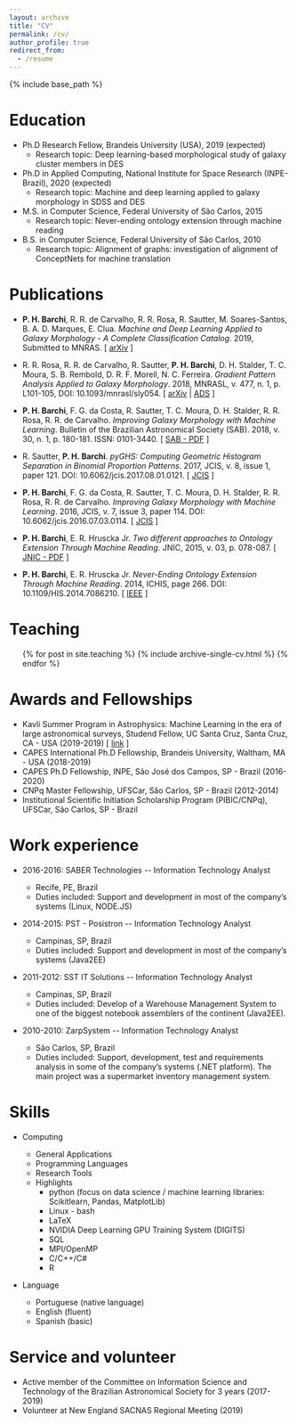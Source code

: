 ```yaml
---
layout: archive
title: "CV"
permalink: /cv/
author_profile: true
redirect_from:
  - /resume
---
```


{% include base_path %}

Education
======
* Ph.D Research Fellow, Brandeis University (USA), 2019 (expected)
  * Research topic: Deep learning-based morphological study of galaxy cluster members in DES
* Ph.D in Applied Computing, National Institute for Space Research (INPE-Brazil), 2020 (expected)
  * Research topic: Machine and deep learning applied to galaxy morphology in SDSS and DES
* M.S. in Computer Science, Federal University of São Carlos, 2015
  * Research topic: Never-ending ontology extension through machine reading
* B.S. in Computer Science, Federal University of São Carlos, 2010
  * Research topic: Alignment of graphs: investigation of alignment of ConceptNets for machine translation 


Publications
======
* **P. H. Barchi**, R. R. de Carvalho, R. R. Rosa, R. Sautter, M. Soares-Santos, B. A. D. Marques, E. Clua. *Machine and Deep Learning Applied to Galaxy Morphology - A Complete Classification Catalog*. 2019, Submitted to MNRAS. \[ [arXiv](https://arxiv.org/abs/1901.07047) ]

* R. R. Rosa, R. R. de Carvalho, R. Sautter, **P. H. Barchi**, D. H. Stalder, T. C. Moura, S. B. Rembold, D. R. F. Morell, N. C. Ferreira. *Gradient Pattern Analysis Applied to Galaxy Morphology*. 2018, MNRASL, v. 477, n. 1, p. L101-105, DOI: 10.1093/mnrasl/sly054. \[ [arXiv](https://arxiv.org/abs/1803.10853) \| [ADS](http://adsabs.harvard.edu/abs/2018MNRAS.477L.101R) ]

* **P. H. Barchi**, F. G. da Costa, R. Sautter, T. C. Moura, D. H. Stalder, R. R. Rosa, R. R. de Carvalho. *Improving Galaxy Morphology with Machine Learning*. Bulletin of the Brazilian Astronomical Society (SAB). 2018, v. 30, n. 1, p. 180-181. ISSN: 0101-3440. \[ [SAB - PDF](https://sab-astro.org.br/wp-content/uploads/2018/10/PauloBarchi.pdf) ]

* R. Sautter, **P. H. Barchi**. *pyGHS: Computing Geometric Histogram Separation in Binomial Proportion Patterns*. 2017, JCIS, v. 8, issue 1, paper 121. DOI: 10.6062/jcis.2017.08.01.0121. \[ [JCIS](http://epacis.net/jcis/10.6062jcis.2017.08.01.0121.php) ]

* **P. H. Barchi**, F. G. da Costa, R. Sautter, T. C. Moura, D. H. Stalder, R. R. Rosa, R. R. de Carvalho. *Improving Galaxy Morphology with Machine Learning*. 2016, JCIS, v. 7, issue 3, paper 114. DOI: 10.6062/jcis.2016.07.03.0114. \[ [JCIS](http://www.epacis.net/jcis/10.6062jcis.2016.07.03.0114.php) ]

* **P. H. Barchi**, E. R. Hruscka Jr. *Two different approaches to Ontology Extension Through Machine Reading*. JNIC, 2015, v. 03, p. 078-087. \[ [JNIC - PDF](http://www.mirlabs.net/jnic/secured/Volume3-Issue1/Paper9.pdf) ]
  
* **P. H. Barchi**, E. R. Hruscka Jr. *Never-Ending Ontology Extension Through Machine Reading*. 2014, ICHIS, page 266. DOI: 10.1109/HIS.2014.7086210. \[ [IEEE](https://ieeexplore.ieee.org/document/7086210?tp=&arnumber=7086210&url=http:%2F%2Fieeexplore.ieee.org%2Fstamp%2Fstamp.jsp%3Ftp%3D%26arnumber%3D7086210) ]


Teaching
======
  <ul>{% for post in site.teaching %}
    {% include archive-single-cv.html %}
  {% endfor %}</ul>


Awards and Fellowships
======
* Kavli Summer Program in Astrophysics: Machine Learning in the era of large astronomical surveys, Studend Fellow, UC Santa Cruz, Santa Cruz, CA - USA (2019-2019) \[ [link](https://kspa.soe.ucsc.edu/2019/students) ]
* CAPES International Ph.D Fellowship, Brandeis University, Waltham, MA - USA (2018-2019)
* CAPES Ph.D Fellowship, INPE, São José dos Campos, SP - Brazil (2016-2020)
* CNPq Master Fellowship, UFSCar, São Carlos, SP - Brazil (2012-2014)
* Institutional Scientific Initiation Scholarship Program (PIBIC/CNPq), UFSCar, São Carlos, SP - Brazil


Work experience
======
* 2016-2016: SABER Technologies -- Information Technology Analyst
  * Recife, PE, Brazil
  * Duties included: Support and development in most of the company’s systems (Linux, NODE.JS)

* 2014-2015: PST - Posistron -- Information Technology Analyst
  * Campinas, SP, Brazil
  * Duties included: Support and development in most of the company’s systems (Java2EE)

* 2011-2012: SST IT Solutions -- Information Technology Analyst
  * Campinas, SP, Brazil
  * Duties included: Develop of a Warehouse Management System to one of the biggest notebook assemblers of the continent (Java2EE).
  
* 2010-2010: ZarpSystem -- Information Technology Analyst
  * São Carlos, SP, Brazil
  * Duties included: Support, development, test and requirements analysis in some of the company’s systems (.NET platform). The main project was a supermarket inventory management system.


Skills
======
* Computing
  * General Applications 
  * Programming Languages
  * Research Tools
  * Highlights
    * python (focus on data science / machine learning libraries: Scikitlearn, Pandas, MatplotLib)
    * Linux - bash
    * LaTeX
    * NVIDIA Deep Learning GPU Training System (DIGITS)
    * SQL
    * MPI/OpenMP
    * C/C++/C#
    * R

* Language
  * Portuguese (native language)
  * English (fluent)
  * Spanish (basic)


Service and volunteer
======
* Active member of the Committee on Information Science and Technology of the Brazilian Astronomical Society for 3 years (2017-2019)
* Volunteer at New England SACNAS Regional Meeting (2019)
